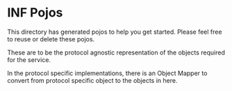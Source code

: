 # INF Pojos

This directory has generated pojos to help you get started.
Please feel free to reuse or delete these pojos.

These are to be the protocol agnostic representation of the objects required for the service.

In the protocol specific implementations, there is an Object Mapper to convert from 
protocol specific object to the objects in here.
